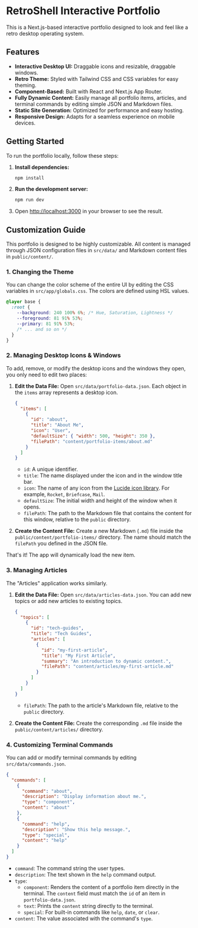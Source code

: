 # RetroShell Interactive Portfolio

This is a Next.js-based interactive portfolio designed to look and feel like a retro desktop operating system. 

## Features

- **Interactive Desktop UI:** Draggable icons and resizable, draggable windows.
- **Retro Theme:** Styled with Tailwind CSS and CSS variables for easy theming.
- **Component-Based:** Built with React and Next.js App Router.
- **Fully Dynamic Content:** Easily manage all portfolio items, articles, and terminal commands by editing simple JSON and Markdown files.
- **Static Site Generation:** Optimized for performance and easy hosting.
- **Responsive Design:** Adapts for a seamless experience on mobile devices.

## Getting Started

To run the portfolio locally, follow these steps:

1.  **Install dependencies:**
    ```bash
    npm install
    ```

2.  **Run the development server:**
    ```bash
    npm run dev
    ```

3.  Open [http://localhost:3000](http://localhost:3000) in your browser to see the result.

## Customization Guide

This portfolio is designed to be highly customizable. All content is managed through JSON configuration files in `src/data/` and Markdown content files in `public/content/`.

### 1. Changing the Theme

You can change the color scheme of the entire UI by editing the CSS variables in `src/app/globals.css`. The colors are defined using HSL values.

```css
@layer base {
  :root {
    --background: 240 100% 6%; /* Hue, Saturation, Lightness */
    --foreground: 81 91% 53%;
    --primary: 81 91% 53%;
    /* ... and so on */
  }
}
```

### 2. Managing Desktop Icons & Windows

To add, remove, or modify the desktop icons and the windows they open, you only need to edit two places:

1.  **Edit the Data File:** Open `src/data/portfolio-data.json`. Each object in the `items` array represents a desktop icon.

    ```json
    {
      "items": [
        {
          "id": "about",
          "title": "About Me",
          "icon": "User",
          "defaultSize": { "width": 500, "height": 350 },
          "filePath": "content/portfolio-items/about.md"
        }
      ]
    }
    ```

    - `id`: A unique identifier.
    - `title`: The name displayed under the icon and in the window title bar.
    - `icon`: The name of any icon from the [Lucide icon library](https://lucide.dev/icons/). For example, `Rocket`, `Briefcase`, `Mail`.
    - `defaultSize`: The initial width and height of the window when it opens.
    - `filePath`: The path to the Markdown file that contains the content for this window, relative to the `public` directory.

2.  **Create the Content File:** Create a new Markdown (`.md`) file inside the `public/content/portfolio-items/` directory. The name should match the `filePath` you defined in the JSON file.

That's it! The app will dynamically load the new item.

### 3. Managing Articles

The "Articles" application works similarly.

1.  **Edit the Data File:** Open `src/data/articles-data.json`. You can add new topics or add new articles to existing topics.

    ```json
    {
      "topics": [
        {
          "id": "tech-guides",
          "title": "Tech Guides",
          "articles": [
            {
              "id": "my-first-article",
              "title": "My First Article",
              "summary": "An introduction to dynamic content.",
              "filePath": "content/articles/my-first-article.md"
            }
          ]
        }
      ]
    }
    ```
    - `filePath`: The path to the article's Markdown file, relative to the `public` directory.

2.  **Create the Content File:** Create the corresponding `.md` file inside the `public/content/articles/` directory.

### 4. Customizing Terminal Commands

You can add or modify terminal commands by editing `src/data/commands.json`.

```json
{
  "commands": [
    {
      "command": "about",
      "description": "Display information about me.",
      "type": "component",
      "content": "about"
    },
    {
      "command": "help",
      "description": "Show this help message.",
      "type": "special",
      "content": "help"
    }
  ]
}
```

-   `command`: The command string the user types.
-   `description`: The text shown in the `help` command output.
-   `type`:
    -   `component`: Renders the content of a portfolio item directly in the terminal. The `content` field must match the `id` of an item in `portfolio-data.json`.
    -   `text`: Prints the `content` string directly to the terminal.
    -   `special`: For built-in commands like `help`, `date`, or `clear`.
-  `content`: The value associated with the command's `type`.